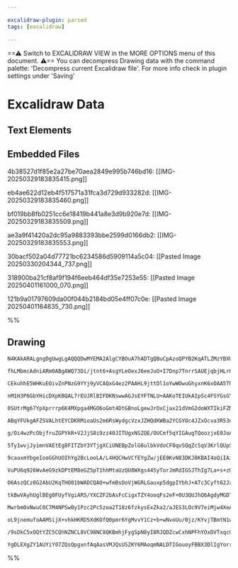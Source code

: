 ```yaml
---

excalidraw-plugin: parsed
tags: [excalidraw]

---
```

==⚠  Switch to EXCALIDRAW VIEW in the MORE OPTIONS menu of this document. ⚠== You can decompress Drawing data with the command palette: 'Decompress current Excalidraw file'. For more info check in plugin settings under 'Saving'


# Excalidraw Data

## Text Elements
## Embedded Files
4b38527d1f85e2a27be70aea2849e995b746bd16: [[IMG-20250329183835415.png]]

eb4ae622d12eb4f517571a31fca3d729d933282d: [[IMG-20250329183835460.png]]

bf019bb8fb0251cc6e18419b441a8e3d9b920e7d: [[IMG-20250329183835509.png]]

ae3a9f41420a2dc95a9883393bbe2599d0166db2: [[IMG-20250329183835553.png]]

30bacf502a04d77721bc6234586d5909114a5c04: [[Pasted Image 20250330204344_737.png]]

318900ba21cf8af9f194f6eeb464df35e7253e55: [[Pasted Image 20250401161000_070.png]]

121b9a01797609da00f044b2184bd05e4ff07c0e: [[Pasted Image 20250401164835_730.png]]

%%
## Drawing
```compressed-json
N4KAkARALgngDgUwgLgAQQQDwMYEMA2AlgCYBOuA7hADTgQBuCpAzoQPYB2KqATLZMzYBXUtiRoIACyhQ4zZAHoFAc0JRJQgEYA6bGwC2CgF7N6hbEcK4OCtptbErHALRY8RMpWdx8Q1TdIEfARcZgRmBShcZQUebQBObR4aOiCEfQQOKGZuAG1wMFAwYogSbggAGQA1YgBhAH0ABQAVQgARAGYAVgA2KGcjAGkAZXiAcQB1AAkU4shYRHLCfWik

fhLMbmcAdniARm0ABgAWQ73Di/jtnt6+AsgYLeOexJ6eeJuO+I7Dnp7TnrrSAUEjqbjHLrHIFSBCEZTSbg8bbbaHWZTBbiHaHMKCkNgAawQtTY+DYpHKuOszDguECWVmJU0uGw+OUeKEHDqJLJFPIHGptMyUAZkAAZoR8PhhrAMRJBB4RRAcXjCRNQZJEdjcQSENKYLL0PKytD2fCOOEcmg9tC2DTsGpHlaLtC2cI4ABJYiW1C5AC60NF5Aynu4H

CEkuhhE5WHKuEOivZnPNzG9YYj9yVCAQxG4ez2PAAHL9jttDl1oYwWOwuGhyxnK6xOAA5ThiXOHDo8PY9bYl60ZwjMNppKDZ7iighhaGaYScgCiwQyWW9fuhQjgxFwo5zVt7PD+RY6ey6BZRGaIHHxofD+GhpJZY7QE/wU4zOK3Qm9EEQnKjykV4rBCGEjHJoHQFl0SLEHsooQQgPC4EimgIKWuAhIWxzxAg8TxF0mi9j0mjQT0irMO44g+vcYD9

nM1H3P6GbYHicDXpKBQAL7rEUJRlBIFDKNswwAGJsEYFTNLU+AAKoTEIUkAIpSc4FSYGsGYLBRpQrMoalzBAmxoDs8SHNo3ZIu8xwdG8ezxAW0KOqgzh7L22j/F0XQdMcBZ5kW8SFtCILEGCaDHDwdZ6ZIsLwsKaBvB0qIcOiFFYm+2qEsSpLkhIlL8jSdLCtOzKsomXKZbyVJ5UKAESlKMqaUaOZaiqCBqkFGpoHcenKjqeoGkqJLGhmpqSMm3o

0SUtrMg67YpXprrrp6K4MXpga4MGO6oGmt4DtGBnoLgewJrOxCjax21dVmG2doWXTIkiFZMI2NaoPsD1Vs2rYUdZmEfFckZDiOj6oM+r56TOHLEAu6RCkta4bluQPOaF2y9HmYUfHeUZXmgW13mwD4bbiQgIFqH5fj+jiJdVQEbRgmjHGhbw8NBPAIPTopdM5t17LgR6ingHTENs7zEN8nYFszpHkXkVHjcUez0dCTG2mdHFcQOtOhAAgjAACOHA

ABqYFUkgAFZSVALhtEYCDKRMioaUs2m6RsWydgcVzxJZHQdKWBa2YCGYOc4JZxOcva3R53n5rhAXqtwBYQtCkVwgiTodglSWYk1OoZTy2V8gK+WKkyLLzZyedZegOVF1VAY1b19UDY1qXNa1wW8DnhKN+UDVHX4I0WrmNp2tN6cuuyHpenky0lKt61nZGu2xskJrHadOM3til2IuHNxM2eekNtW3Ao29T0thwbYdYcyIngWPxy6UAPBNu46TiTGb

g/Oi4wzPcObjfruZGPYkR+V2JjS8i9zz40JITUgxNSZQE/OUCmf5qYIGAugTQoozjxE0JoAsopNCHDCnsbA2AegID2InGy9Njg8wLAgQW+C/KHBQi3Lq0s0D5FonLOicxZ6QGVixTebFiicQKNxSAvF0C1DaGwPY+BBh7FNm0Qgc4pgUHgkiOc9R8T4AdvATSyxViKj2s4IsxxXK9j2OBC4pCUaHxKA5SEXRtDCwll8L27l4oZkCh3fYBxehdGMh

5Ty1wvjJyimnVAEtEg8FITZbY3YTjgXCiUNEBpZolG6ulbkVdoCF0qvSQqZcSqV3KrlQUpSMyAVqvqJuCou4tXjh1FpPc5TN37maIeVoR5TVgDNCebpFr/zqUGTBG1cY7WIDGCQvN+5Jj6ZtLeb4d61lwrfMJfij6PRPlaN459qyX2vqgY8+53h+V2TxF+CAgHAw/tOY6UMlzZHGXpdcgDEZ7mRHsSyvwMbnixtAvS944HcCJp/LqURkHk0yJTf8

9caaxmYbgeIooGGhUOIhYg2BcLooLA/L4HQCHwVCfEYgZw/jEE0KvN83DKJ8KBAI4oQiIAiNVhI9WelZEQGIPQWoFA2g9CEs0XW9QtbDHwGMbAAApCoflsJGMWBIUxOlzG5hLNocJJLILdC6Ns+y3BIQ9CSMeTsvwJZ2PiHHNqp8bjaEsj0X23Q/K+ShBmFO0VwSdidT0G1XsOz+wyZALJyUWmVILhVGpBUv5FXLqVfO1dimxupg0vqfcWnt3ap3

VuPU6q926WvAeG9zkDPtEM8eGZ5pT1hhMtaUzQU8WXgs44SyTorJmRdIGSJThIg7La+s+zOC5kNccj6V8vqGo+HmGy/1hyvyBiDaFjIXm/2XB8koXyEYbSRj7CCoUfhHkgdjVZ6YwWwOXU81KZNUEIvQciptEgfilw5qQuMxwhZ3T2JoShPBPInh6MQUJhwgkMy6NgE4UsCAUV4XMfhCtBFK2YlysAkjijSNKLTHgAAlKAWt6hCR6IcfA8R8RtCE

O6AszQCz0G2AbU2KqTHO01bWADCQAO+wfmBsDoVjWGRLGauxp5dgpIYbhJ+ATc3Cyft62Jxk7IZnDdnfN+SyrRuqcXMpxVjpRpTTG7TdSG6Fq6c0tTrT7XtIs50w0xahrCF6SmYeGZJqVocucHJkBa1jJ4ey+ez7z3nRbXMvaEBcBdA7WW7tuSNm8A7LsQ1zkbmQGPqO2KoaGAjo4KciiEE3L/MsguwGG0V3PIhq8v+YjguQB3Q8/dkIaEOJ7Ke5

tkBwVAyhUglBEg0FUyfVgiAR5/YXCZF2bAsFcCigxTZY4ooqFs2eF+0U3QUJhQ6AgdyMGDTwfliypDbKUMq2q2rKRGtygAC13TKEwBwbYRhMD0DaMoAsMBTbYANhUNgEwqgACFmNOzMdCPa/yTIRxwnfLsv0BMvRwgkBhoOrUS3+Hajue8PGnghN8HoIayzRNTjFVAJ5tiuRLFi7YnkyeBz0iptAXmlRpSJAUqptdalgwTRU5nmnWdxpWiZxpRbz

Mwrbm0vNwuC0C7M4NPSw0y1Pzc2Pc5zoa2T18z6fzkysExZka2/aJES3LOc9V7eiMjw4XeAGodez3rPQghOnLn1uC+1wqFB+mXByLvudel8q7IDf0hhu95xuMx1Z+ZZSECOANdla8Hy9BN34++6/C38/XjMookPmX98Q4zOSuCRylcZDi4OOKBLsiciJlgQHN3B2woMuwEIy3b1F9uK0Yqhk7EjwDLXC3AOA0oEbcG4tASKGRyiblIFedYDBCAIA

oL9jnemufoAAMSijX+vhkHKRD5XdKOfQ0pmr6YgMvvY1Cz+b+wNvoUu/0jz/KYvjTBmtN1wKFv0gO+99CX55m+zJRL/v+vz3wPx1BzU1Ff3/w/3SGAO7lMzsyF2ESvyyBv30Fw0c0HiN3LXAMQKgGQIAHlR4q0lcck39ID9ARIsghI1oJRXEp8IDAD0hyCoBhhCAbZERiC6CkC99mgsACMiBlBnoIBghRRecECADOCoCohSACN382AKBIpcBpk1k

/9sDkC5xOQtYZC5CQhNZNCL8VC98NC8QKBmhjFygSpN8yI8RJQDZcwCxhNPFhYOxDVTxqcG8rD8AABNXMTyBICWDsOdD4ZEOwqfIwNgAwQfesAgYmTEDxE4XYA7DDUQ0g1AiGMtCAcwqfNkEgZg1gm+TI0gbI0cURInfIkgAAWTYDmTUNwE0GCFKxvRKCyKTSriw1+xJFplIGUCZAAAouwUReBnJqABj+iTIugABKRUXDBAZQcMWkMwro3AXon4I

YgDLEXgZY1AUYiY07ZQsQpgxnfAqAasVMJQsUSZKY6MAoqmNALDTIGouoyFBBX3DlIgYorrDMDgRtR4xBVzIQKAC8CiKFHYyAOwU2BAbAbIYYT4uACoqoz42o73UGMNCEwgRgZoMIwxG49SUwuUNIFE0dJWT8KAAwEw1VILPGePJ8BokofAUIAjFEtEjEtDdicADDCAQCcIQfFk9iIAA
```
%%
